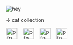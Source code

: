 ![hey](https://user-images.githubusercontent.com/58103738/120887796-686b2600-c5e4-11eb-833a-8206d3ffa6c8.png)

↓ cat collection

<a><img height="30" alt="pfp" src="https://raw.githubusercontent.com/quintenvandammme/quintenvandammme/main/badges/src/mona-loading/mona-loading-dark.gif" /></a>&nbsp;&nbsp;&nbsp;&nbsp;<a><img height="30" alt="pfp" src="https://raw.githubusercontent.com/quintenvandammme/quintenvandammme/main/badges/src/github-darkmode-cat/github-darkmode-cat-single.svg" /></a>&nbsp;&nbsp;&nbsp;&nbsp;<a><img height="30" alt="pfp" src="https://user-images.githubusercontent.com/58103738/140402555-ed8f28b4-a0f2-4cbf-8c80-ebd8c6b54411.png" /></a>&nbsp;&nbsp;&nbsp;&nbsp;<a><img height="30" alt="pfp" src="https://user-images.githubusercontent.com/58103738/147871180-75a2b79a-ad5f-435c-89cb-5635f8d5c65d.png" /></a>
